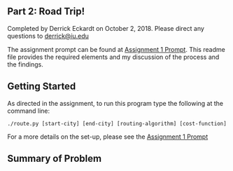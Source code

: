 ## Part 2: Road Trip!

Completed by Derrick Eckardt on October 2, 2018.  Please direct any questions to [derrick@iu.edu](mailto:derrick@iu.edu)

The assignment prompt can be found at [Assignment 1 Prompt](https://github.iu.edu/cs-b551-fa2018/derrick-a1/blob/master/a1-v2.pdf).  This readme file provides the required elements and my discussion of the process and the findings.

## Getting Started

As directed in the assignment, to run this program type the following at the command line:

    ./route.py [start-city] [end-city] [routing-algorithm] [cost-function]

For a more details on the set-up, please see the [Assignment 1 Prompt](https://github.iu.edu/cs-b551-fa2018/derrick-a1/blob/master/a1-v2.pdf)

## Summary of Problem


